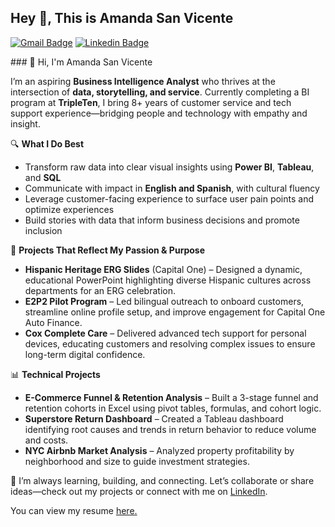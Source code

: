 ## Hey 👋, This is Amanda San Vicente
[![Gmail Badge](https://img.shields.io/badge/-amanda.sanvicente@gmail.com-c14438?style=flat&logo=Gmail&logoColor=white&link=mailto:amanda.sanvicente@gmail.com)](mailto:amanda.sanvicente@gmail.com) 
[![Linkedin Badge](https://img.shields.io/badge/-https://www.linkedin.com/in/amandasan-vicente-0072b1?style=flat&logo=Linkedin&logoColor=white&link=https://www.linkedin.com/in/https://www.linkedin.com/in/amandasan-vicente/)](https://www.linkedin.com/in/https://www.linkedin.com/in/amandasan-vicente/) <p align='left'>### 👋 Hi, I'm Amanda San Vicente

I’m an aspiring **Business Intelligence Analyst** who thrives at the intersection of **data, storytelling, and service**. Currently completing a BI program at **TripleTen**, I bring 8+ years of customer service and tech support experience—bridging people and technology with empathy and insight.

🔍 **What I Do Best**

* Transform raw data into clear visual insights using **Power BI**, **Tableau**, and **SQL**
* Communicate with impact in **English and Spanish**, with cultural fluency
* Leverage customer-facing experience to surface user pain points and optimize experiences
* Build stories with data that inform business decisions and promote inclusion

🧠 **Projects That Reflect My Passion & Purpose**

* **Hispanic Heritage ERG Slides** (Capital One) – Designed a dynamic, educational PowerPoint highlighting diverse Hispanic cultures across departments for an ERG celebration.
* **E2P2 Pilot Program** – Led bilingual outreach to onboard customers, streamline online profile setup, and improve engagement for Capital One Auto Finance.
* **Cox Complete Care** – Delivered advanced tech support for personal devices, educating customers and resolving complex issues to ensure long-term digital confidence.

📊 **Technical Projects**

* **E-Commerce Funnel & Retention Analysis** – Built a 3-stage funnel and retention cohorts in Excel using pivot tables, formulas, and cohort logic.
* **Superstore Return Dashboard** – Created a Tableau dashboard identifying root causes and trends in return behavior to reduce volume and costs.
* **NYC Airbnb Market Analysis** – Analyzed property profitability by neighborhood and size to guide investment strategies.

🌱 I’m always learning, building, and connecting. Let’s collaborate or share ideas—check out my projects or connect with me on [LinkedIn](https://www.linkedin.com/in/amandasanvicente).

</p><p align='left'> You can view my resume <a href='https://docs.google.com/document/d/1LzgTLtLQ9LwP5vYC9-i1GGF-0V_3_bTccrQ36WK9m5k/edit?usp=sharing ' target=_blank><u>here</u>.</a></p>
